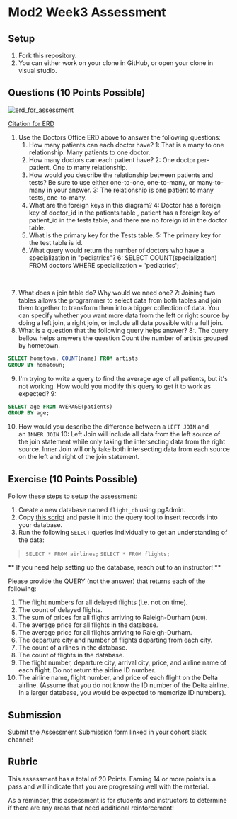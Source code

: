 # Mod2 Week3 Assessment

## Setup
1. Fork this repository.
1. You can either work on your clone in GitHub, or open your clone in visual studio.

## Questions (10 Points Possible)

<img alt="erd_for_assessment" src="https://github.com/modelmapper/modelmapper/assets/11747682/60bebb3c-9faa-4f3e-ae0a-7df7dde06784">

[Citation for ERD](https://circle.visual-paradigm.com/hospital/)
1. Use the Doctors Office ERD above to answer the following questions:
    1. How many patients can each doctor have?
	    1: That is a many to one relationship. Many patients to one doctor. 
    2. How many doctors can each patient have?
	    2: One doctor per-patient. One to many relationship.
    3. How would you describe the relationship between patients and tests? Be sure to use either one-to-one, one-to-many, or many-to-many in your answer.
	    3: The relationship is one patient to many tests, one-to-many.
    4. What are the foreign keys in this diagram?
	    4: Doctor has a foreign key of doctor_id in the patients table , patient has a foreign key of patient_id in the tests table, and there are no foreign id in the doctor table. 
    5. What is the primary key for the Tests table.
	    5: The primary key for the test table is id. 
    6. What query would return the number of doctors who have a specialization in "pediatrics"?
	    6: SELECT COUNT(specialization) FROM doctors WHERE specialization = 'pediatrics';

<br>

7. What does a join table do? Why would we need one?
	7: Joining two tables allows the programmer to select data from both tables and join them together to transform them into a bigger collection of data. You can specify whether you want more data from the left or right source by doing a left join, a right join, or include all data possible with a full join. 
8. What is a question that the following query helps answer?
	8:. The query bellow helps answers the question Count the number of artists grouped by hometown. 

```sql
SELECT hometown, COUNT(name) FROM artists
GROUP BY hometown;
```

9. I'm trying to write a query to find the average age of all patients, but it's not working. How would you modify this query to get it to work as expected?
9:
```sql
SELECT age FROM AVERAGE(patients)
GROUP BY age;
```

10. How would you describe the difference between a `LEFT JOIN` and an `INNER JOIN`
	10: Left Join will include all data from the left source of the join statement while only taking the intersecting data from the right source. Inner Join will only take both intersecting data from each source on the left and right of the join statement.  
## Exercise (10 Points Possible)

Follow these steps to setup the assessment:
1. Create a new database named `flight_db` using pgAdmin.
2. Copy [this script](https://launch.turing.edu/module2/assessments/flight_db.txt) and paste it into the query tool to insert records into your database.
3. Run the following `SELECT` queries individually to get an understanding of the data:
> `SELECT * FROM airlines;`
> `SELECT * FROM flights;`

** If you need help setting up the database, reach out to an instructor! **

Please provide the QUERY (not the answer) that returns each of the following:
1. The flight numbers for all delayed flights (i.e. not on time).
2. The count of delayed flights.
3. The sum of prices for all flights arriving to Raleigh-Durham (`RDU`).
4. The average price for all flights in the database.
5. The average price for all flights arriving to Raleigh-Durham.
6. The departure city and number of flights departing from each city.
7. The count of airlines in the database.
8. The count of flights in the database.
9. The flight number, departure city, arrival city, price, and airline name of each flight. Do not return the airline ID number.
10. The airline name, flight number, and price of each flight on the Delta airline. (Assume that you do not know the ID number of the Delta airline. In a larger database, you would be expected to memorize ID numbers).

## Submission

Submit the Assessment Submission form linked in your cohort slack channel!

## Rubric

This assessment has a total of 20 Points. Earning 14 or more points is a pass and will indicate that you are progressing well with the material.

As a reminder, this assessment is for students and instructors to determine if there are any areas that need additional reinforcement!
